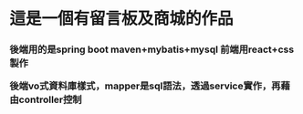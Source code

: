 <h1>這是一個有留言板及商城的作品</h1>
<h3>
  後端用的是spring boot maven+mybatis+mysql
  前端用react+css製作

  後端vo式資料庫樣式，mapper是sql語法，透過service實作，再藉由controller控制
  
</h3>
